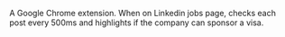 A Google Chrome extension. When on Linkedin jobs page, checks each post every 500ms and highlights if the company can sponsor a visa.
